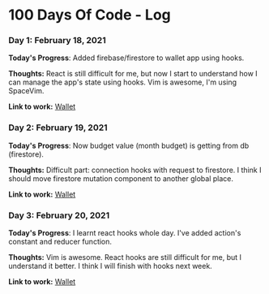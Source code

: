 # 100 Days Of Code - Log

### Day 1: February 18, 2021

**Today's Progress**: Added firebase/firestore to wallet app using hooks.

**Thoughts:** React is still difficult for me, but now I start to understand how I can manage the app's state using hooks. Vim is awesome, I'm using SpaceVim.

**Link to work:** [Wallet](https://github.com/nav-mike/wallet)

### Day 2: February 19, 2021

**Today's Progress**: Now budget value (month budget) is getting from db (firestore).

**Thoughts:** Difficult part: connection hooks with request to firestore. I think I should move firestore mutation component to another global place.

**Link to work:** [Wallet](https://github.com/nav-mike/wallet)

### Day 3: February 20, 2021

**Today's Progress**: I learnt react hooks whole day. I've added action's constant and reducer function.

**Thoughts:** Vim is awesome. React hooks are still difficult for me, but I understand it better. I think I will finish with hooks next week.

**Link to work:** [Wallet](https://github.com/nav-mike/wallet)
